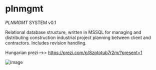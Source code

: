# plnmgmt
_PLNMGMT_ SYSTEM v0.1

Relational database structure, written in MSSQL for managing and distributing construction industrial project planning between client and contractors. 
Includes revision handling.

Hungarian prezi-->>
https://prezi.com/p/8zptotub7r2m/?present=1


![image](https://user-images.githubusercontent.com/46694851/157645131-9930a44f-5226-4853-9703-87957a20504c.png)
